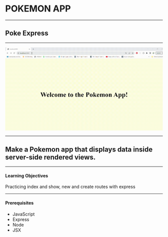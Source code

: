 <h1>POKEMON APP </h1>

<hr />

<h2>Poke Express</h2>

<hr />


![](pokemonapp.gif)


<hr />


<h2>Make a Pokemon app that displays data inside server-side rendered views.</h2>

<hr />

<h4>Learning Objectives</h4>
Practicing index and show, new and create routes with express

<hr />

<h4>Prerequisites</h4>
<ul>
<li>JavaScript</li>
<li>Express</li>
<li>Node</li>
<li>JSX</li>
  
</ul>

